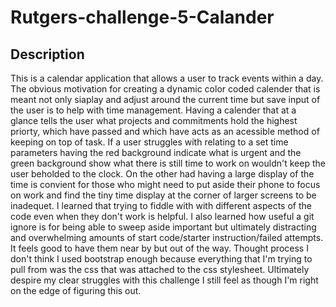 # Rutgers-challenge-5-Calander

## Description

This is a calendar application that allows a user to track events within a day. The obvious motivation for creating a dynamic color coded calender that is meant not only siaplay and adjust around the current time but save input of the user is to help with time management. Having a calender that at a glance tells the user what projects and commitments hold the highest priorty, which have passed and which have acts as an acessible method of keeping on top of task. If a user struggles with relating to a set time parameters having the red background indicate what is urgent and the green background show what there is still time to work on wouldn't keep the user beholded to the clock. On the other had having a large display of the time is convient for those who might need to put aside their phone to focus on work and find the tiny time display at the corner of larger screens to be inadequet. 
I learned that trying to fiddle with with different aspects of the code even when they don't work is helpful. I also learned how useful a git ignore is for being able to sweep aside important but ultimately distracting and overwhelming amounts of start code/starter instruction/failed attempts. It feels good to have them near by but out of the way. 
Thought process I don't think I used bootstrap enough because everything that I'm trying to pull from was the css that was attached to the css stylesheet. Ultimately despire my clear struggles with this challenge I still feel as though I'm right on the edge of figuring this out.